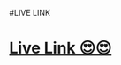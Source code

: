 #LIVE LINK
 # <a href ="https://imdb-clonereact-aryan-ya.vercel.app/" target="_blank">Live Link 😍😍</a>
